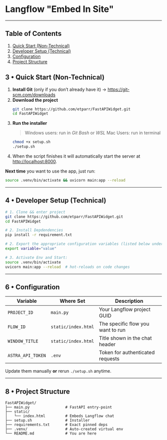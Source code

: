 # Langflow "Embed In Site"

---

## Table of Contents
1. [Quick Start (Non-Technical)](#quick-start)
2. [Developer Setup (Technical)](#developer-setup)
3. [Configuration](#configuration)
4. [Project Structure](#project-structure)



## 3 • Quick Start (Non-Technical)

1. **Install Git** (only if you don’t already have it) → <https://git-scm.com/downloads>
2. **Download the project**
   ```bash
   git clone https://github.com/etparr/FastAPIWidget.git
   cd FastAPIWidget
   ```
3. **Run the installer**  
   > Windows users: run in *Git Bash* or *WSL*
   > Mac Users: run in terminal
   ```bash
   chmod +x setup.sh
   ./setup.sh
   ```
4. When the script finishes it will automatically start the server at <http://localhost:8000>. 

**Next time** you want to use the app, just run:
```bash
source .venv/bin/activate && uvicorn main:app --reload
```

---
<a name="developer-setup"></a>

## 4 • Developer Setup (Technical)
```bash
# 1. Clone && enter project
git clone https://github.com/etparr/FastAPIWidget.git
cd FastAPIWidget

# 2. Install Depdendencies
pip install -r requirement.txt

# 2. Export the appropriate configuration variables (listed below under configuration)
export variable="value"

# 3. Activate Env and Start:
source .venv/bin/activate
uvicorn main:app --reload  # hot-reloads on code changes
```

---
<a name="configuration"></a>

## 6 • Configuration
| Variable | Where Set | Description |
|----------|-----------|-------------|
| `PROJECT_ID` | `main.py`  | Your Langflow project GUID |
| `FLOW_ID`    | `static/index.html`| The specific flow you want to run |
| `WINDOW_TITLE` | `static/index.html` | Title shown in the chat header |
| `ASTRA_API_TOKEN` | `.env` | Token for authenticated requests |

Update them manually **or** rerun `./setup.sh` anytime.


---
<a name="project-structure"></a>

## 8 • Project Structure
```text
FastAPIWidget/
├── main.py                # FastAPI entry-point
├── static/
│   └── index.html         # Embeds Langflow chat
├── setup.sh               # Installer
├── requirements.txt       # Exact pinned deps
├── .venv/                 # Auto-created virtual env
└── README.md              # You are here
```
